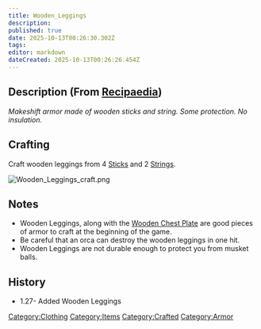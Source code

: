 ```yaml
---
title: Wooden_Leggings
description: 
published: true
date: 2025-10-13T00:26:30.302Z
tags: 
editor: markdown
dateCreated: 2025-10-13T00:26:26.454Z
---
```


## Description (From [Recipaedia](.. "wikilink"))

*Makeshift armor made of wooden sticks and string. Some protection. No
insulation.*

## Crafting

Craft wooden leggings from 4 [Sticks](Stick "wikilink") and
2 [Strings](Strings "wikilink").

![Wooden_Leggings_craft.png](Wooden_Leggings_craft.png
"Wooden_Leggings_craft.png")

## Notes

  - Wooden Leggings, along with the [Wooden Chest
    Plate](Wooden_Chest_Plate.md "wikilink") are good pieces of armor to
    craft at the beginning of the game.
  - Be careful that an orca can destroy the wooden leggings in one hit.
  - Wooden Leggings are not durable enough to protect you from musket
    balls.

## History

  - 1.27- Added Wooden Leggings

[Category:Clothing](Category:Clothing "wikilink")
[Category:Items](Category:Items "wikilink")
[Category:Crafted](Category:Crafted "wikilink")
[Category:Armor](Category:Armor "wikilink")